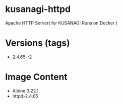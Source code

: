 # kusanagi-httpd

Apache HTTP Server( for KUSANAGI Runs on Docker )

# Versions (tags)

- 2.4.65-r2

# Image Content

- Alpine:3.22.1
- httpd-2.4.65

